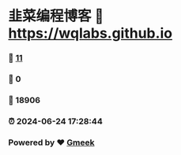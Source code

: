 # 韭菜编程博客 :link: https://wqlabs.github.io 
### :page_facing_up: [11](https://wqlabs.github.io/tag.html) 
### :speech_balloon: 0 
### :hibiscus: 18906 
### :alarm_clock: 2024-06-24 17:28:44 
### Powered by :heart: [Gmeek](https://github.com/Meekdai/Gmeek)
